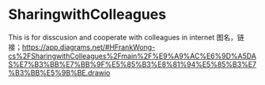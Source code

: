 # SharingwithColleagues
This is for disscusion and cooperate with colleagues in internet
图名，链接；https://app.diagrams.net/#HFrankWong-cs%2FSharingwithColleagues%2Fmain%2F%E9%A9%AC%E6%9D%A5DAS%E7%B3%BB%E7%BB%9F%E5%85%B3%E8%81%94%E5%85%B3%E7%B3%BB%E5%9B%BE.drawio
